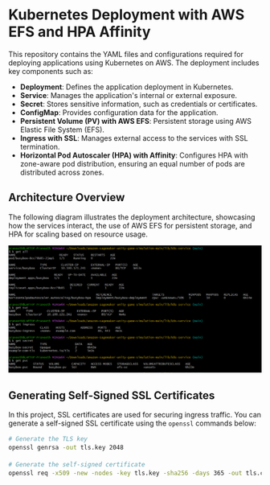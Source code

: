 # Kubernetes Deployment with AWS EFS and HPA Affinity

This repository contains the YAML files and configurations required for deploying applications using Kubernetes on AWS. The deployment includes key components such as:

- **Deployment**: Defines the application deployment in Kubernetes.
- **Service**: Manages the application's internal or external exposure.
- **Secret**: Stores sensitive information, such as credentials or certificates.
- **ConfigMap**: Provides configuration data for the application.
- **Persistent Volume (PV) with AWS EFS**: Persistent storage using AWS Elastic File System (EFS).
- **Ingress with SSL**: Manages external access to the services with SSL termination.
- **Horizontal Pod Autoscaler (HPA) with Affinity**: Configures HPA with zone-aware pod distribution, ensuring an equal number of pods are distributed across zones.

## Architecture Overview

The following diagram illustrates the deployment architecture, showcasing how the services interact, the use of AWS EFS for persistent storage, and HPA for scaling based on resource usage.

![Deployment Architecture](./key/output.PNG)

## Generating Self-Signed SSL Certificates

In this project, SSL certificates are used for securing ingress traffic. You can generate a self-signed SSL certificate using the `openssl` commands below:

```bash
# Generate the TLS key
openssl genrsa -out tls.key 2048

# Generate the self-signed certificate
openssl req -x509 -new -nodes -key tls.key -sha256 -days 365 -out tls.crt -subj "/CN=example.com/O=My Organization"

